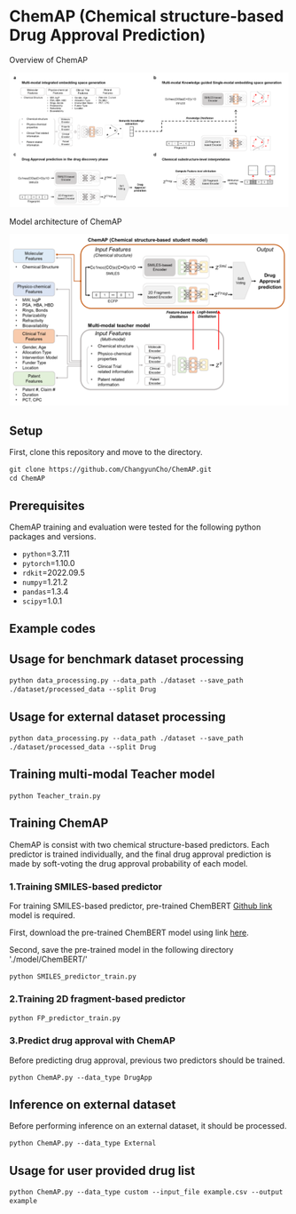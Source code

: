 ChemAP (Chemical structure-based Drug Approval Prediction)
=============

Overview of ChemAP

![model1](img/ChemAP_overview.png)

Model architecture of ChemAP

![model2](img/model_architecture.png)

Setup
-------------
First, clone this repository and move to the directory.

    git clone https://github.com/ChangyunCho/ChemAP.git
    cd ChemAP

Prerequisites
-------------
ChemAP training and evaluation were tested for the following python packages and versions.

  - `python`=3.7.11
  - `pytorch`=1.10.0
  - `rdkit`=2022.09.5
  - `numpy`=1.21.2
  - `pandas`=1.3.4
  - `scipy`=1.0.1
  
Example codes
-------------

## Usage for benchmark dataset processing
    python data_processing.py --data_path ./dataset --save_path ./dataset/processed_data --split Drug 
    
## Usage for external dataset processing
    python data_processing.py --data_path ./dataset --save_path ./dataset/processed_data --split Drug 

## Training multi-modal Teacher model
    python Teacher_train.py 

## Training ChemAP
ChemAP is consist with two chemical structure-based predictors.
Each predictor is trained individually, and the final drug approval prediction is made by soft-voting the drug approval probability of each model.

### 1.Training SMILES-based predictor
For training SMILES-based predictor, pre-trained ChemBERT [Github link](https://github.com/HyunSeobKim/CHEM-BERT) model is required. 

First, download the pre-trained ChemBERT model using link [here](https://drive.google.com/file/d/1-8oAIwKowGy89w-ZjvCGSc1jsCWNS1Fw/view?usp=sharing).

Second, save the pre-trained model in the following directory './model/ChemBERT/'
    
    python SMILES_predictor_train.py 

### 2.Training 2D fragment-based predictor
    python FP_predictor_train.py 
    
### 3.Predict drug approval with ChemAP 
Before predicting drug approval, previous two predictors should be trained.

    python ChemAP.py --data_type DrugApp

## Inference on external dataset
Before performing inference on an external dataset, it should be processed.

    python ChemAP.py --data_type External

## Usage for user provided drug list
    python ChemAP.py --data_type custom --input_file example.csv --output example